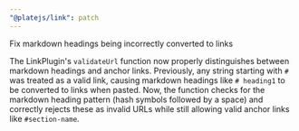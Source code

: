 ```yaml
---
"@platejs/link": patch
---
```


Fix markdown headings being incorrectly converted to links

The LinkPlugin's `validateUrl` function now properly distinguishes between markdown headings and anchor links. Previously, any string starting with `#` was treated as a valid link, causing markdown headings like `# heading1` to be converted to links when pasted. Now, the function checks for the markdown heading pattern (hash symbols followed by a space) and correctly rejects these as invalid URLs while still allowing valid anchor links like `#section-name`.